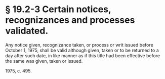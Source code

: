 # § 19.2-3 Certain notices, recognizances and processes validated.

<p>Any notice given, recognizance taken, or process or writ issued before October 1, 1975, shall be valid although given, taken or to be returned to a day after such date, in like manner as if this title had been effective before the same was given, taken or issued.</p><p>1975, c. 495.</p>